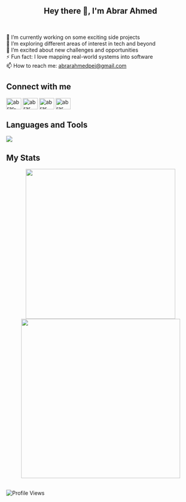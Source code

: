 <h2 align="center">Hey there 👋, I'm Abrar Ahmed</h2>
<div>&nbsp;</div>
<div>
  
🔭 I’m currently working on some exciting side projects  
🌱 I’m exploring different areas of interest in tech and beyond  
👯 I’m excited about new challenges and opportunities  
⚡ Fun fact: I love mapping real-world systems into software  
📫 How to reach me: abrarahmedpei@gmail.com  

## Connect with me
<p align="left">
<a href="https://linkedin.com/in/abrar2030" target="blank"><img align="center" src="https://raw.githubusercontent.com/rahuldkjain/github-profile-readme-generator/master/src/images/icons/Social/linked-in-alt.svg" alt="abrar-ahmed" height="30" width="40" /></a>
<a href="https://www.instagram.com/abrar2o3o/" target="blank"><img align="center" src="https://raw.githubusercontent.com/rahuldkjain/github-profile-readme-generator/master/src/images/icons/Social/instagram.svg" alt="abrar___ahmed" height="30" width="40" /></a>
<a href="https://www.facebook.com/abrar2O3O/" target="blank"><img align="center" src="https://raw.githubusercontent.com/rahuldkjain/github-profile-readme-generator/master/src/images/icons/Social/facebook.svg" alt="abrar___ahmed" height="30" width="40" /></a>
<a href="https://www.hackerrank.com/abrar2030/" target="blank"><img align="center" src="https://raw.githubusercontent.com/rahuldkjain/github-profile-readme-generator/master/src/images/icons/Social/hackerrank.svg" alt="abrar___ahmed" height="30" width="40" /></a>
</p>

## Languages and Tools
<p align="left">
    <a href="https://github.com/abrar2030">
        <img src="https://skillicons.dev/icons?i=aws,gcp,azure,kubernetes,docker,terraform,jenkins,ansible,react,angular,nodejs,java,python,ts,js,spring,dotnet,git,github,idea,vscode" />
    </a>
</p>

## My Stats
<div align="center">
   <img width="400" src="https://github-readme-stats.vercel.app/api?username=abrar2030&theme=tokyonight&show_icons=true&hide_border=true&count_private=true" />
   <img width="425" src="https://streak-stats.demolab.com?user=abrar2030&theme=tokyonight&hide_border=true" />
</div>

<br>

![Profile Views](https://komarev.com/ghpvc/?username=abrar2030&abbreviated=true)

